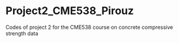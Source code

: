 # Project2_CME538_Pirouz
Codes of project 2 for the CME538 course on concrete compressive strength data
